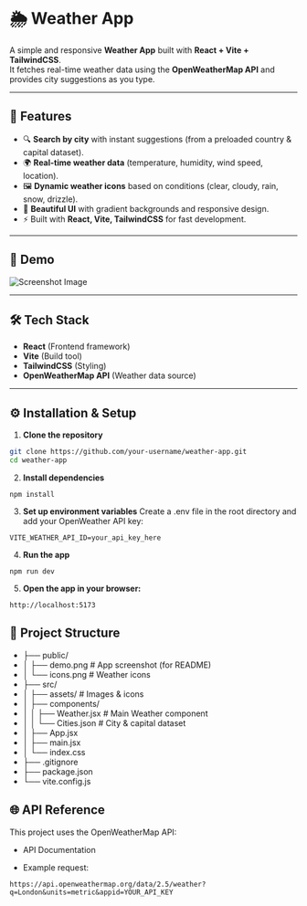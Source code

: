 # 🌦️ Weather App

A simple and responsive **Weather App** built with **React + Vite + TailwindCSS**.  
It fetches real-time weather data using the **OpenWeatherMap API** and provides city suggestions as you type.

---

## 🚀 Features

- 🔍 **Search by city** with instant suggestions (from a preloaded country & capital dataset).  
- 🌍 **Real-time weather data** (temperature, humidity, wind speed, location).  
- 🖼️ **Dynamic weather icons** based on conditions (clear, cloudy, rain, snow, drizzle).  
- 🎨 **Beautiful UI** with gradient backgrounds and responsive design.  
- ⚡ Built with **React, Vite, TailwindCSS** for fast development.

---

## 📸 Demo

<img src="src/assets/Screenshot_image.PNG" alt='Screenshot Image'>

---

## 🛠️ Tech Stack

- **React** (Frontend framework)  
- **Vite** (Build tool)  
- **TailwindCSS** (Styling)  
- **OpenWeatherMap API** (Weather data source)

---

## ⚙️ Installation & Setup

1. **Clone the repository**
```bash
git clone https://github.com/your-username/weather-app.git
cd weather-app
```
2. **Install dependencies**
```
npm install
```

3. **Set up environment variables**
Create a .env file in the root directory and add your OpenWeather API key:
```
VITE_WEATHER_API_ID=your_api_key_here
```

4. **Run the app**
```
npm run dev
```

5. **Open the app in your browser:**
```
http://localhost:5173
```
## 📂 Project Structure
- ├── public/
- │   ├── demo.png           # App screenshot (for README)
- │   └── icons.png          # Weather icons
- ├── src/
- │   ├── assets/            # Images & icons
- │   ├── components/
- │   │   ├── Weather.jsx    # Main Weather component
- │   │   └── Cities.json    # City & capital dataset
- │   ├── App.jsx
- │   ├── main.jsx
- │   └── index.css
- ├── .gitignore
- ├── package.json
- └── vite.config.js

## 🌐 API Reference

This project uses the OpenWeatherMap API:

- API Documentation

- Example request:
```
https://api.openweathermap.org/data/2.5/weather?q=London&units=metric&appid=YOUR_API_KEY
```
